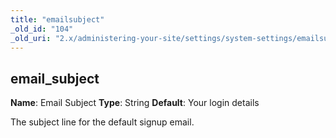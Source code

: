 ```yaml
---
title: "emailsubject"
_old_id: "104"
_old_uri: "2.x/administering-your-site/settings/system-settings/emailsubject"
---
```


## email\_subject

**Name**: Email Subject
**Type**: String
**Default**: Your login details

The subject line for the default signup email.
